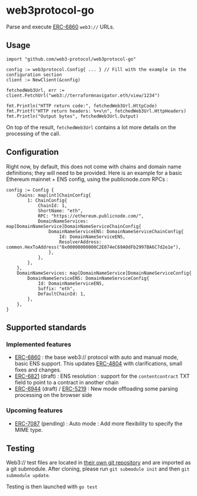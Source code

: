 # web3protocol-go

Parse and execute [ERC-6860](https://eips.ethereum.org/EIPS/eip-6860) ``web3://`` URLs.

## Usage

```
import "github.com/web3-protocol/web3protocol-go"

config := web3protocol.Config{ ... } // Fill with the example in the configuration section
client := NewClient(&config)

fetchedWeb3Url, err := client.FetchUrl("web3://terraformnavigator.eth/view/1234")

fmt.Println("HTTP return code:", fetchedWeb3Url.HttpCode)
fmt.Printf("HTTP return headers: %+v\n", fetchedWeb3Url.HttpHeaders)
fmt.Println("Output bytes", fetchedWeb3Url.Output)
```

On top of the result, ``fetchedWeb3Url`` contains a lot more details on the processing of the call.

## Configuration

Right now, by default, this does not come with chains and domain name definitions; they will need to be provided. Here is an example for a basic Ethereum mainnet + ENS config, using the publicnode.com RPCs : 

```
config := Config {
    Chains: map[int]ChainConfig{
        1: ChainConfig{
            ChainId: 1,
            ShortName: "eth",
            RPC: "https://ethereum.publicnode.com/",
            DomainNameServices: map[DomainNameService]DomainNameServiceChainConfig{
                DomainNameServiceENS: DomainNameServiceChainConfig{
                    Id: DomainNameServiceENS,
                    ResolverAddress: common.HexToAddress("0x00000000000C2E074eC69A0dFb2997BA6C7d2e1e"),
                },
            },
        },
    },
    DomainNameServices: map[DomainNameService]DomainNameServiceConfig{
        DomainNameServiceENS: DomainNameServiceConfig{
            Id: DomainNameServiceENS,
            Suffix: "eth",
            DefaultChainId: 1,
        },
    },
}
```

## Supported standards

### Implemented features

- [ERC-6860](https://eips.ethereum.org/EIPS/eip-6860) : the base web3:// protocol with auto and manual mode, basic ENS support. This updates [ERC-4804](https://eips.ethereum.org/EIPS/eip-4804) with clarifications, small fixes and changes.
- [ERC-6821](https://eips.ethereum.org/EIPS/eip-6821) (draft) : ENS resolution : support for the ``contentcontract`` TXT field to point to a contract in another chain
- [ERC-6944](https://eips.ethereum.org/EIPS/eip-6944) (draft) / [ERC-5219](https://eips.ethereum.org/EIPS/eip-5219) : New mode offloading some parsing processing on the browser side

### Upcoming features

- [ERC-7087](https://github.com/ethereum/EIPs/pull/7087) (pending) : Auto mode : Add more flexibility to specify the MIME type.

## Testing

Web3:// test files are located in [their own git repository](https://github.com/web3-protocol/web3protocol-tests) and are imported as a git submodule. After cloning, please run ``git submodule init`` and then ``git submodule update``.

Testing is then launched with ``go test``